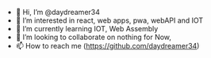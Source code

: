 - 👋 Hi, I’m @daydreamer34
- 👀 I’m interested in react, web apps, pwa, webAPI and IOT
- 🌱 I’m currently learning IOT, Web Assembly
- 💞️ I’m looking to collaborate on nothing for Now,
- 📫 How to reach me (https://github.com/daydreamer34)

<!---
daydreamer34/daydreamer34 is a ✨ special ✨ repository because its `README.md` (this file) appears on your GitHub profile.
You can click the Preview link to take a look at your changes.
--->
